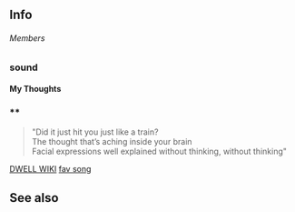 ## Info

###### Members

### sound

#### My Thoughts

### **

>"Did it just hit you just like a train?  
The thought that’s aching inside your brain  
Facial expressions well explained without thinking, without thinking"

[DWELL WIKI](https://www.last.fm/music/Dwellings/+wiki)
[fav song](https://genius.com/Dwellings-codphish-joe-lyrics)
## See also